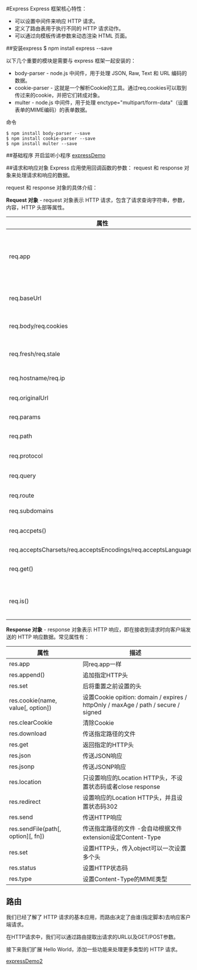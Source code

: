 #Express
Express 框架核心特性：

* 可以设置中间件来响应 HTTP 请求。
* 定义了路由表用于执行不同的 HTTP 请求动作。
* 可以通过向模板传递参数来动态渲染 HTML 页面。

##安装express
	$ npm install express --save
	
以下几个重要的模块是需要与 express 框架一起安装的：

* body-parser - node.js 中间件，用于处理 JSON, Raw, Text 和 URL 编码的数据。
* cookie-parser - 这就是一个解析Cookie的工具。通过req.cookies可以取到传过来的cookie，并把它们转成对象。
* multer - node.js 中间件，用于处理 enctype="multipart/form-data"（设置表单的MIME编码）的表单数据。

命令

	$ npm install body-parser --save
	$ npm install cookie-parser --save
	$ npm install multer --save
	
##基础程序
开启监听小程序
[expressDemo](./express_demo.js)

##请求和响应对象
Express 应用使用回调函数的参数： request 和 response 对象来处理请求和响应的数据。

request 和 response 对象的具体介绍：

**Request 对象** - request 对象表示 HTTP 请求，包含了请求查询字符串，参数，内容，HTTP 头部等属性。

属性 | 描述
--- | ---
req.app | 当callback为外部文件时，用req.app访问express的实例
req.baseUrl | 获取路由当前安装的URL路径
req.body/req.cookies | 获得「请求主体」/ Cookies
req.fresh/req.stale | 判断请求是否还「新鲜」
req.hostname/req.ip | 获取主机名和IP地址
req.originalUrl | 获取原始请求URL
req.params | 获取路由的parameters
req.path | 获取请求路径
req.protocol | 获取协议类型
req.query | 获取URL的查询参数串
req.route | 获取当前匹配的路由
req.subdomains | 获取子域名
req.accpets() | 检查请求的Accept头的请求类型
req.acceptsCharsets/req.acceptsEncodings/req.acceptsLanguages |
req.get() | 获取指定的HTTP请求头
req.is() | 判断请求头Content-Type的MIME类型

**Response 对象** - response 对象表示 HTTP 响应，即在接收到请求时向客户端发送的 HTTP 响应数据。常见属性有：

属性 | 描述
--- | ---
res.app | 同req.app一样
res.append() | 追加指定HTTP头
res.set | 后将重置之前设置的头
res.cookie(name, value[, option]) | 设置Cookie opition: domain / expires / httpOnly / maxAge / path / secure / signed
res.clearCookie | 清除Cookie
res.download | 传送指定路径的文件
res.get | 返回指定的HTTP头
res.json | 传送JSON响应
res.jsonp | 传送JSONP响应
res.location | 只设置响应的Location HTTP头，不设置状态码或者close response
res.redirect | 设置响应的Location HTTP头，并且设置状态码302
res.send | 传送HTTP响应
res.sendFile(path[, option][, fn]) | 传送指定路径的文件 -会自动根据文件extension设定Content-Type
res.set |  设置HTTP头，传入object可以一次设置多个头
res.status | 设置HTTP状态码
res.type | 设置Content-Type的MIME类型

## 路由

我们已经了解了 HTTP 请求的基本应用，而路由决定了由谁(指定脚本)去响应客户端请求。

在HTTP请求中，我们可以通过路由提取出请求的URL以及GET/POST参数。

接下来我们扩展 Hello World，添加一些功能来处理更多类型的 HTTP 请求。

[expressDemo2](./express_demo2.js)